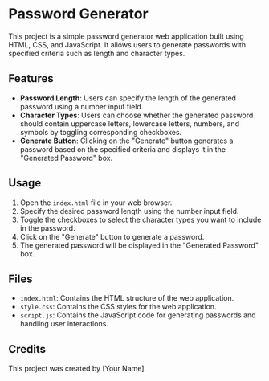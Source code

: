 # Password Generator

This project is a simple password generator web application built using HTML, CSS, and JavaScript. It allows users to generate passwords with specified criteria such as length and character types.

## Features

- **Password Length**: Users can specify the length of the generated password using a number input field.
- **Character Types**: Users can choose whether the generated password should contain uppercase letters, lowercase letters, numbers, and symbols by toggling corresponding checkboxes.
- **Generate Button**: Clicking on the "Generate" button generates a password based on the specified criteria and displays it in the "Generated Password" box.

## Usage

1. Open the `index.html` file in your web browser.
2. Specify the desired password length using the number input field.
3. Toggle the checkboxes to select the character types you want to include in the password.
4. Click on the "Generate" button to generate a password.
5. The generated password will be displayed in the "Generated Password" box.

## Files

- `index.html`: Contains the HTML structure of the web application.
- `style.css`: Contains the CSS styles for the web application.
- `script.js`: Contains the JavaScript code for generating passwords and handling user interactions.

## Credits

This project was created by [Your Name].
